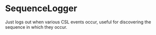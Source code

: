 # SequenceLogger
Just logs out when various CSL events occur, useful for discovering the sequence in which they occur.

